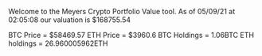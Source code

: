 Welcome to the Meyers Crypto Portfolio Value tool. 
As of 05/09/21 at 02:05:08 our valuation is $168755.54 

BTC Price = $58469.57
 ETH Price = $3960.6
BTC Holdings = 1.06BTC
 ETH holdings = 26.960005962ETH 
